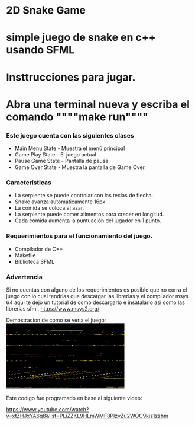 # 2D Snake Game


# simple juego de snake en c++ usando SFML



# Insttrucciones para jugar. 
# Abra una terminal nueva y escriba el comando """"make run""""


### Este juego cuenta con las siguientes clases

- Main Menu State - Muestra el menú principal
- Game Play State - El juego actual
- Pause Game State - Pantalla de pausa
- Game Over State - Muestra la pantalla de Game Over.

### Características

- La serpiente se puede controlar con las teclas de flecha.
- Snake avanza automáticamente 16px
- La comida se coloca al azar.
- La serpiente puede comer alimentos para crecer en longitud.
- Cada comida aumenta la puntuación del jugador en 1 punto.

### Requerimientos para el funcionamiento del juego.

- Compilador de C++
- Makefile
- Biblioteca SFML

### Advertencia

Si no cuentas con alguno de los requerimientos es posible que no corra el juego con lo cual tendrias que descargar las librerias y el compilador msys 64
aqui te dejo un tutorial de como descargarlo e insatalarlo asi como las librerias sfml.
https://www.msys2.org/


Demostracion de como se veria el juego:
![Demo](Demo.gif)


Este codigo fue programado en base al siguiente video:

https://www.youtube.com/watch?v=xtZHJxYA6q8&list=PLiZZKL9HLmWMF8PlzvZu2WOC9kjs1zzhm




